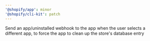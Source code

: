 ```yaml
---
'@shopify/app': minor
'@shopify/cli-kit': patch
---
```


Send an app/uninstalled webhook to the app when the user selects a different app, to force the app to clean up the store's database entry

